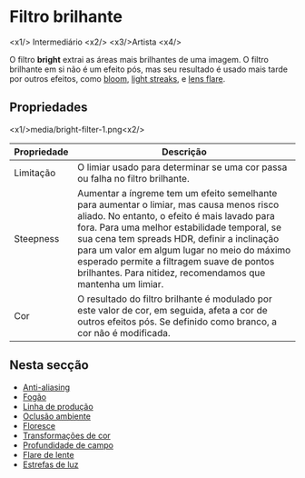 # Filtro brilhante

<x1\/> Intermediário <x2\/>
<x3\/>Artista <x4\/>

O filtro **bright** extrai as áreas mais brilhantes de uma imagem. O filtro brilhante em si não é um efeito pós, mas seu resultado é usado mais tarde por outros efeitos, como [bloom](bloom.md), [light streaks](light-streaks.md), e [lens flare](lens-flare.md).

## Propriedades

<x1\/>media\/bright-filter-1.png<x2\/>

| Propriedade | Descrição |
| --------- | --------- 
| Limitação | O limiar usado para determinar se uma cor passa ou falha no filtro brilhante. |
| Steepness | Aumentar a íngreme tem um efeito semelhante para aumentar o limiar, mas causa menos risco aliado. No entanto, o efeito é mais lavado para fora. Para uma melhor estabilidade temporal, se sua cena tem spreads HDR, definir a inclinação para um valor em algum lugar no meio do máximo esperado permite a filtragem suave de pontos brilhantes. Para nitidez, recomendamos que mantenha um limiar. |
| Cor | O resultado do filtro brilhante é modulado por este valor de cor, em seguida, afeta a cor de outros efeitos pós. Se definido como branco, a cor não é modificada. |

## Nesta secção

* [Anti-aliasing](anti-aliasing.md)
* [Fogão](fog.md)
* [Linha de produção](outline.md)
* [Oclusão ambiente](ambient-occlusion.md)
* [Floresce](bloom.md)
* [Transformações de cor](color-transforms/index.md)
* [Profundidade de campo](depth-of-field.md)
* [Flare de lente](lens-flare.md)
* [Estrefas de luz](light-streaks.md)